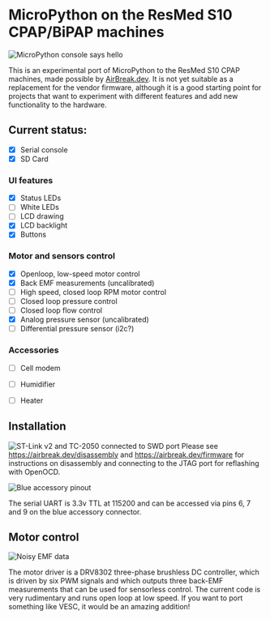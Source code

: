 # MicroPython on the ResMed S10 CPAP/BiPAP machines
![MicroPython console says hello](https://live.staticflickr.com/65535/49801308566_f68836654d_b.jpg)

This is an experimental port of MicroPython to the ResMed S10 CPAP
machines, made possible by [AirBreak.dev](https://airbreak.dev/).
It is not yet suitable as a replacement for the vendor firmware,
although it is a good starting point for projects that want to
experiment with different features and add new functionality to
the hardware.

## Current status:

- [X] Serial console
- [X] SD Card

### UI features

- [X] Status LEDs
- [ ] White LEDs
- [ ] LCD drawing
- [X] LCD backlight
- [X] Buttons

### Motor and sensors control

- [X] Openloop, low-speed motor control
- [X] Back EMF measurements (uncalibrated)
- [ ] High speed, closed loop RPM motor control
- [ ] Closed loop pressure control
- [ ] Closed loop flow control
- [X] Analog pressure sensor (uncalibrated)
- [ ] Differential pressure sensor (i2c?)

### Accessories

- [ ] Cell modem
- [ ] Humidifier
- [ ] Heater


## Installation
![ST-Link v2 and TC-2050 connected to SWD port](https://airbreak.dev/images/airsense-stlink.jpg)
Please see <https://airbreak.dev/disassembly> and <https://airbreak.dev/firmware>
for instructions on disassembly and connecting to the JTAG port for
reflashing with OpenOCD.

![Blue accessory pinout](https://live.staticflickr.com/65535/49801320021_12cf03a5e5_b.jpg)

The serial UART is 3.3v TTL at 115200 and can be accessed via pins 6, 7 and 9
on the blue accessory connector.


## Motor control

![Noisy EMF data](https://social.v.st/system/media_attachments/files/000/058/821/original/b05d9d77d3ae9840.png?1587663571)

The motor driver is a DRV8302 three-phase brushless DC controller, which
is driven by six PWM signals and which outputs three back-EMF measurements
that can be used for sensorless control.  The current code is very
rudimentary and runs open loop at low speed. If you want to port something
like VESC, it would be an amazing addition!
